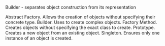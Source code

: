 Builder - separates object construction from its representation

Abstract Factory. Allows the creation of objects without specifying their concrete type.
Builder. Uses to create complex objects.
Factory Method. Creates objects without specifying the exact class to create.
Prototype. Creates a new object from an existing object.
Singleton. Ensures only one instance of an object is created.